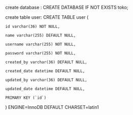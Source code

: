 create database
:
CREATE DATABASE IF NOT EXISTS toko;

create table user:
CREATE TABLE user (  
	id varchar(36) NOT NULL,  
	name varchar(255) DEFAULT NULL,  
	username varchar(255) NOT NULL,  
	password varchar(255) NOT NULL,  
	created_by varchar(36) DEFAULT NULL,  
	created_date datetime DEFAULT NULL,  
	updated_by varchar(36) DEFAULT NULL,  
	updated_date datetime DEFAULT NULL,  
	PRIMARY KEY (`id`)
) ENGINE=InnoDB DEFAULT CHARSET=latin1